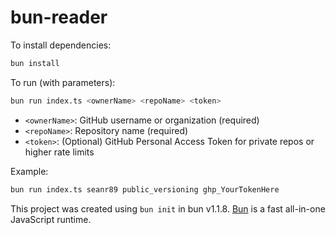 # bun-reader

To install dependencies:

```bash
bun install
```

To run (with parameters):

```bash
bun run index.ts <ownerName> <repoName> <token>
```

- `<ownerName>`: GitHub username or organization (required)
- `<repoName>`: Repository name (required)
- `<token>`: (Optional) GitHub Personal Access Token for private repos or higher rate limits

Example:

```bash
bun run index.ts seanr89 public_versioning ghp_YourTokenHere
```

This project was created using `bun init` in bun v1.1.8. [Bun](https://bun.sh) is a fast all-in-one JavaScript runtime.
